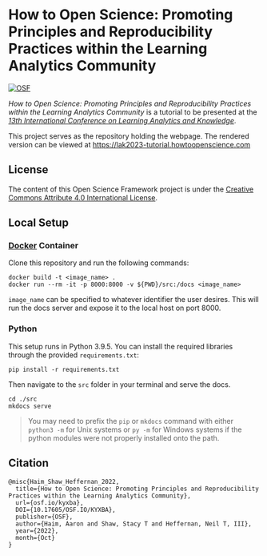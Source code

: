 # How to Open Science: Promoting Principles and Reproducibility Practices within the Learning Analytics Community

[![OSF][badge]][osf]

*How to Open Science: Promoting Principles and Reproducibility Practices within the Learning Analytics Community* is a tutorial to be presented at the [*13th International Conference on Learning Analytics and Knowledge*][lak].

This project serves as the repository holding the webpage. The rendered version can be viewed at https://lak2023-tutorial.howtoopenscience.com

## License

The content of this Open Science Framework project is under the [Creative Commons Attribute 4.0 International License][cc4].

## Local Setup

### [Docker][docker] Container

Clone this repository and run the following commands:

```
docker build -t <image_name> .
docker run --rm -it -p 8000:8000 -v ${PWD}/src:/docs <image_name>
```

`image_name` can be specified to whatever identifier the user desires. This will run the docs server and expose it to the local host on port 8000.

### Python

This setup runs in Python 3.9.5. You can install the required libraries through the provided `requirements.txt`:

```
pip install -r requirements.txt
```

Then navigate to the  `src` folder in your terminal and serve the docs.

```
cd ./src
mkdocs serve
```

> You may need to prefix the `pip` or `mkdocs` command with either `python3 -m` for Unix systems or `py -m` for Windows systems if the python modules were not properly installed onto the path.

## Citation

```
@misc{Haim_Shaw_Heffernan_2022,
  title={How to Open Science: Promoting Principles and Reproducibility Practices within the Learning Analytics Community},
  url={osf.io/kyxba},
  DOI={10.17605/OSF.IO/KYXBA},
  publisher={OSF},
  author={Haim, Aaron and Shaw, Stacy T and Heffernan, Neil T, III},
  year={2022},
  month={Oct}
}
```

[badge]: https://img.shields.io/badge/OSF-10.17605%2Fosf.io%2Fkyxba-blue
[osf]: https://doi.org/10.17605/osf.io/kyxba

[lak]: https://www.solaresearch.org/events/lak/lak23/

[cc4]: ./LICENSE

[docker]: https://www.docker.com/
